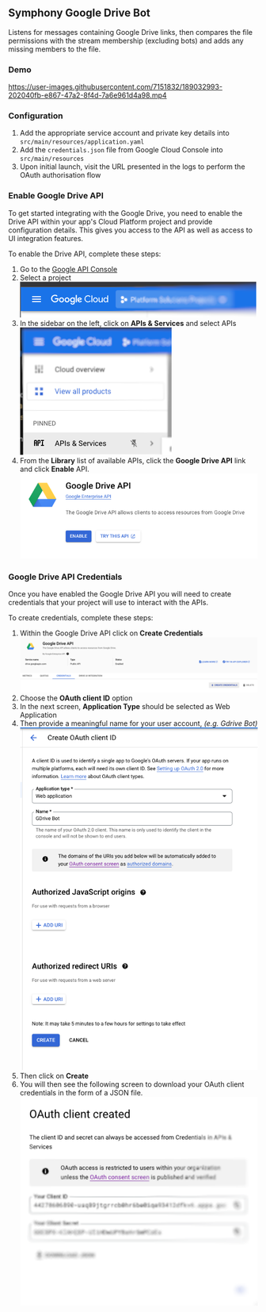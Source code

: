 ## Symphony Google Drive Bot
Listens for messages containing Google Drive links, then compares the file permissions with the stream membership (excluding bots) and adds any missing members to the file.

### Demo
https://user-images.githubusercontent.com/7151832/189032993-202040fb-e867-47a2-8f4d-7a6e961d4a98.mp4

### Configuration
1. Add the appropriate service account and private key details into `src/main/resources/application.yaml` 
2. Add the `credentials.json` file from Google Cloud Console into `src/main/resources`
3. Upon initial launch, visit the URL presented in the logs to perform the OAuth authorisation flow

### Enable Google Drive API
To get started integrating with the Google Drive, you need to enable the Drive API within your app's Cloud Platform project and provide configuration details. This gives you access to the API as well as access to UI integration features.

To enable the Drive API, complete these steps:
1. Go to the [Google API Console](https://console.developers.google.com/)
2. Select a project
![Google API Console](images/google_project.png?raw=true "Google API Console")
3. In the sidebar on the left, click on **APIs & Services** and select APIs
![APIs & Services](images/google_apis_services.png?raw=true "APIs & Services")
4. From the **Library** list of available APIs, click the **Google Drive API** link and click **Enable** API.
![Google Drive API](images/google_drive_api.png?raw=true "Google Drive API")

### Google Drive API Credentials
Once you have enabled the Google Drive API you will need to create credentials that your project will use to interact with the APIs.

To create credentials, complete these steps:
1. Within the Google Drive API click on **Create Credentials**
![Create Credentials](images/google_create_creds.png?raw=true "Create Credentials")
2. Choose the **OAuth client ID** option
3. In the next screen, **Application Type** should be selected as Web Application
4. Then provide a meaningful name for your user account, *(e.g. Gdrive Bot)*
![Credentials](images/google_creds.png?raw=true "Credentials")
5. Then click on **Create**
6. You will then see the following screen to download your OAuth client credentials in the form of a JSON file.
![OAuth Client](images/google_client.png?raw=true "OAuth Client")
